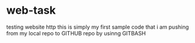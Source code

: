 # web-task
testing website http
this is simply my first sample code that i am pushing from my local repo to GITHUB repo by usinng GITBASH

